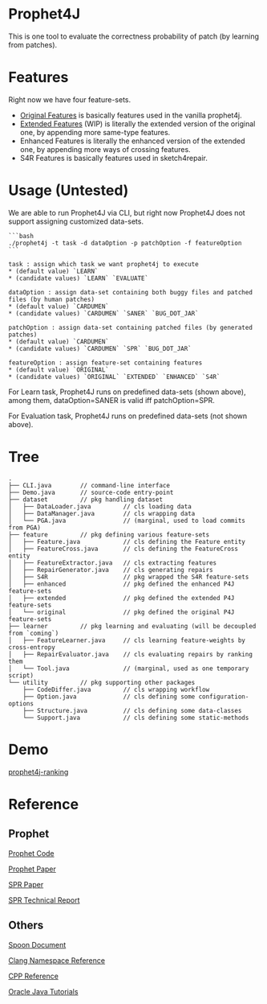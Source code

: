 # Prophet4J

This is one tool to evaluate the correctness probability of patch (by learning from patches).

Features
======

Right now we have four feature-sets.
- [Original Features](https://github.com/SpoonLabs/coming/blob/master/docs/features/prophet4j/OriginalFeatures.md)
is basically features used in the vanilla prophet4j.
- [Extended Features](https://github.com/SpoonLabs/coming/blob/master/docs/features/prophet4j/ExtendedFeatures.md) (WIP)
is literally the extended version of the original one, by appending more same-type features.
- Enhanced Features
is literally the enhanced version of the extended one, by appending more ways of crossing features.
- S4R Features
is basically features used in sketch4repair.

Usage (Untested)
======

We are able to run Prophet4J via CLI, but right now Prophet4J does not support assigning customized data-sets.

    ```bash
    ./prophet4j -t task -d dataOption -p patchOption -f featureOption
    ```

    task : assign which task we want prophet4j to execute
    * (default value) `LEARN`
    * (candidate values) `LEARN` `EVALUATE`

    dataOption : assign data-set containing both buggy files and patched files (by human patches)
    * (default value) `CARDUMEN`
    * (candidate values) `CARDUMEN` `SANER` `BUG_DOT_JAR`

    patchOption : assign data-set containing patched files (by generated patches)
    * (default value) `CARDUMEN`
    * (candidate values) `CARDUMEN` `SPR` `BUG_DOT_JAR`

    featureOption : assign feature-set containing features
    * (default value) `ORIGINAL`
    * (candidate values) `ORIGINAL` `EXTENDED` `ENHANCED` `S4R`

For Learn task, Prophet4J runs on predefined data-sets (shown above), among them, dataOption=SANER is valid iff patchOption=SPR.

For Evaluation task, Prophet4J runs on predefined data-sets (not shown above).

Tree
======

```
.
├── CLI.java        // command-line interface
├── Demo.java       // source-code entry-point
├── dataset         // pkg handling dataset
│   ├── DataLoader.java         // cls loading data
│   ├── DataManager.java        // cls wrapping data
│   └── PGA.java                // (marginal, used to load commits from PGA)
├── feature         // pkg defining various feature-sets
│   ├── Feature.java            // cls defining the Feature entity
│   ├── FeatureCross.java       // cls defining the FeatureCross entity
│   ├── FeatureExtractor.java   // cls extracting features
│   ├── RepairGenerator.java    // cls generating repairs
│   ├── S4R                     // pkg wrapped the S4R feature-sets
│   ├── enhanced                // pkg defined the enhanced P4J feature-sets
│   ├── extended                // pkg defined the extended P4J feature-sets
│   └── original                // pkg defined the original P4J feature-sets
├── learner         // pkg learning and evaluating (will be decoupled from `coming`)
│   ├── FeatureLearner.java     // cls learning feature-weights by cross-entropy
│   ├── RepairEvaluator.java    // cls evaluating repairs by ranking them
│   └── Tool.java               // (marginal, used as one temporary script)
└── utility         // pkg supporting other packages
    ├── CodeDiffer.java         // cls wrapping workflow
    ├── Option.java             // cls defining some configuration-options
    ├── Structure.java          // cls defining some data-classes
    └── Support.java            // cls defining some static-methods
```

Demo
======

[prophet4j-ranking](https://github.com/kth-tcs/overfitting-analysis/tree/master/prophet4j-ranking)

Reference
======

Prophet
----

[Prophet Code](http://rhino.csail.mit.edu/prophet-rep/)

[Prophet Paper](https://people.csail.mit.edu/fanl/papers/prophet-popl16.pdf)

[SPR Paper](https://people.csail.mit.edu/fanl/papers/spr-fse15.pdf)

[SPR Technical Report](https://dspace.mit.edu/bitstream/handle/1721.1/95970/MIT-CSAIL-TR-2015-008.pdf)

Others
---

[Spoon Document](http://spoon.gforge.inria.fr/index.html)

[Clang Namespace Reference](https://clang.llvm.org/doxygen/namespaceclang.html)

[CPP Reference](https://en.cppreference.com/w/)

[Oracle Java Tutorials](https://docs.oracle.com/javase/tutorial/java/index.html)
